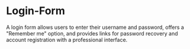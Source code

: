 # Login-Form
A login form allows users to enter their username and password, offers a "Remember me" option, and provides links for password recovery and account registration with a professional interface.
